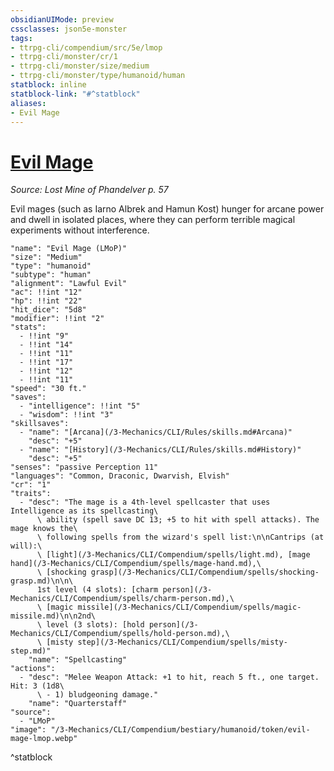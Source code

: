 ```yaml
---
obsidianUIMode: preview
cssclasses: json5e-monster
tags:
- ttrpg-cli/compendium/src/5e/lmop
- ttrpg-cli/monster/cr/1
- ttrpg-cli/monster/size/medium
- ttrpg-cli/monster/type/humanoid/human
statblock: inline
statblock-link: "#^statblock"
aliases:
- Evil Mage
---
```

# [Evil Mage](3-Mechanics\CLI\Compendium\bestiary\humanoid/evil-mage-lmop.md)
*Source: Lost Mine of Phandelver p. 57*  

Evil mages (such as Iarno Albrek and Hamun Kost) hunger for arcane power and dwell in isolated places, where they can perform terrible magical experiments without interference.

```statblock
"name": "Evil Mage (LMoP)"
"size": "Medium"
"type": "humanoid"
"subtype": "human"
"alignment": "Lawful Evil"
"ac": !!int "12"
"hp": !!int "22"
"hit_dice": "5d8"
"modifier": !!int "2"
"stats":
  - !!int "9"
  - !!int "14"
  - !!int "11"
  - !!int "17"
  - !!int "12"
  - !!int "11"
"speed": "30 ft."
"saves":
  - "intelligence": !!int "5"
  - "wisdom": !!int "3"
"skillsaves":
  - "name": "[Arcana](/3-Mechanics/CLI/Rules/skills.md#Arcana)"
    "desc": "+5"
  - "name": "[History](/3-Mechanics/CLI/Rules/skills.md#History)"
    "desc": "+5"
"senses": "passive Perception 11"
"languages": "Common, Draconic, Dwarvish, Elvish"
"cr": "1"
"traits":
  - "desc": "The mage is a 4th-level spellcaster that uses Intelligence as its spellcasting\
      \ ability (spell save DC 13; +5 to hit with spell attacks). The mage knows the\
      \ following spells from the wizard's spell list:\n\nCantrips (at will):\
      \ [light](/3-Mechanics/CLI/Compendium/spells/light.md), [mage hand](/3-Mechanics/CLI/Compendium/spells/mage-hand.md),\
      \ [shocking grasp](/3-Mechanics/CLI/Compendium/spells/shocking-grasp.md)\n\n\
      1st level (4 slots): [charm person](/3-Mechanics/CLI/Compendium/spells/charm-person.md),\
      \ [magic missile](/3-Mechanics/CLI/Compendium/spells/magic-missile.md)\n\n2nd\
      \ level (3 slots): [hold person](/3-Mechanics/CLI/Compendium/spells/hold-person.md),\
      \ [misty step](/3-Mechanics/CLI/Compendium/spells/misty-step.md)"
    "name": "Spellcasting"
"actions":
  - "desc": "Melee Weapon Attack: +1 to hit, reach 5 ft., one target. Hit: 3 (1d8\
      \ - 1) bludgeoning damage."
    "name": "Quarterstaff"
"source":
  - "LMoP"
"image": "/3-Mechanics/CLI/Compendium/bestiary/humanoid/token/evil-mage-lmop.webp"
```
^statblock